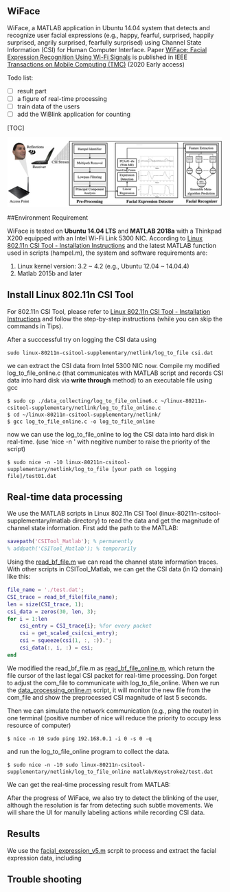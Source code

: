 ## WiFace

WiFace, a MATLAB application in Ubuntu 14.04 system that detects and recognize user facial expressions (e.g., happy, fearful, surprised, happily surprised, angrily surprised, fearfully surprised) using Channel State Information (CSI) for Human Computer Interface. Paper [WiFace: Facial Expression Recognition Using Wi-Fi Signals](https://ieeexplore.ieee.org/abstract/document/9115830) is published in IEEE [Transactions on Mobile Computing (TMC)](https://www.computer.org/csdl/journal/tm) (2020 Early access)

Todo list:

- [ ] result part
- [ ] a figure of real-time processing
- [ ] train data of the users
- [ ] add the WiBlink application for counting

[TOC]

<img src="./Figs/SystemOverview.png" alt="System overview" width="500"/>

##Environment Requirement

WiFace is tested on **Ubuntu 14.04 LTS** and **MATLAB 2018a** with a Thinkpad X200 equipped with an Intel Wi-Fi Link 5300 NIC. According to [Linux 802.11n CSI Tool - Installation Instructions](https://dhalperi.github.io/linux-80211n-csitool/installation.html) and the latest MATLAB function used in scripts (hampel.m), the system and software requirements are:

1. Linux kernel version: 3.2 ~ 4.2 (e.g., Ubuntu 12.04 ~ 14.04.4)
2. Matlab 2015b and later

## Install Linux 802.11n CSI Tool

For 802.11n CSI Tool, please refer to [Linux 802.11n CSI Tool - Installation Instructions](https://dhalperi.github.io/linux-80211n-csitool/installation.html) and follow the step-by-step instructions (while you can skip the commands in Tips).

After a succcessful try on logging the CSI data using

```shell
sudo linux-80211n-csitool-supplementary/netlink/log_to_file csi.dat
```

we can extract the CSI data from Intel 5300 NIC now. Compile my modified log_to_file_online.c (that communicates with MATLAB script and records CSI data into hard disk via **write through** method) to an executable file using gcc

```shell
$ sudo cp ./data_collecting/log_to_file_online6.c ~/linux-80211n-csitool-supplementary/netlink/log_to_file_online.c
$ cd ~/linux-80211n-csitool-supplementary/netlink/
$ gcc log_to_file_online.c -o log_to_file_online
```

now we can use the log_to_file_online to log the CSI data into hard disk in real-time. (use 'nice -n ' with negitive number to raise the priority of the script)

```shell
$ sudo nice -n -10 linux-80211n-csitool-supplementary/netlink/log_to_file [your path on logging file]/test01.dat
```

## Real-time data processing

We use the MATLAB scripts in Linux 802.11n CSI Tool (linux-80211n-csitool-supplementary/matlab directory) to read the data and get the magnitude of channel state information. First add the path to the MATLAB:

```matlab
savepath('CSITool_Matlab'); % permanently
% addpath('CSITool_Matlab'); % temporarily
```

Using the [read_bf_file.m](./CSITool_Matlab/read_bf_file.m) we can read the channel state information traces. With other scripts in CSITool_Matlab, we can get the CSI data (in IQ domain) like this:

```matlab
file_name = './test.dat';
CSI_trace = read_bf_file(file_name);
len = size(CSI_trace, 1);
csi_data = zeros(30, len, 3);
for i = 1:len
	csi_entry = CSI_trace{i}; %for every packet
	csi = get_scaled_csi(csi_entry);
	csi = squeeze(csi(1, :, :)).';
	csi_data(:, i, :) = csi;
end
```

We modified the read_bf_file.m as [read_bf_file_online.m](/CSITool_Matlab/read_bf_file_online.m), which return the file cursor of the last legal CSI packet for real-time processing. Don forget to adjust the com_file to communicate with log_to_file_online.  When we run the [data_processing_online.m](./data_processing_online.m) script, it will monitor the new file from the com_file and show the preprocessed CSI magnitude of last 5 seconds.

Then we can simulate the network communication (e.g., ping the router) in one terminal (positive number of nice will reduce the priority to occupy less resource of computer)

```shell
$ nice -n 10 sudo ping 192.168.0.1 -i 0 -s 0 -q
```

and run the log_to_file_online program to collect the data.

```shell
$ sudo nice -n -10 sudo linux-80211n-csitool-supplementary/netlink/log_to_file_online matlab/Keystroke2/test.dat
```

 We can get the real-time processing result from MATLAB:



After the progress of WiFace, we also try to detect the blinking of the user, although the resolution is far from detecting such subtle movements. We will share the UI for manully labeling actions while recording CSI data.

## Results

We use the [facial_expression_v5.m](./facial_expression_v5.m) scrpit to process and extract the facial expression data, including 



## Trouble shooting

